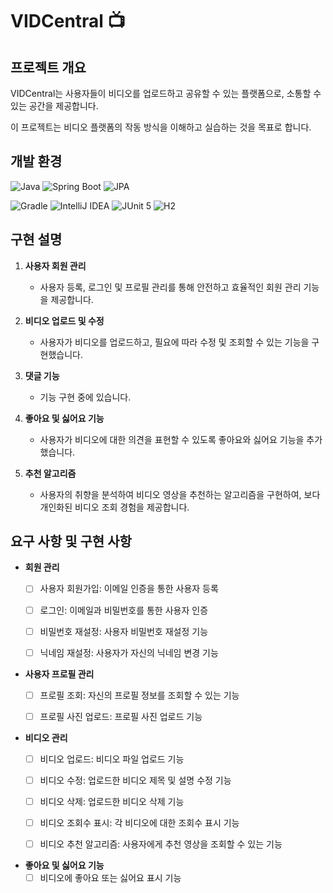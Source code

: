 # VIDCentral 📺

## 프로젝트 개요

VIDCentral는 사용자들이 비디오를 업로드하고 공유할 수 있는 플랫폼으로, 소통할 수 있는 공간을 제공합니다. 

이 프로젝트는 비디오 플랫폼의 작동 방식을 이해하고 실습하는 것을 목표로 합니다.

## 개발 환경

<img src="https://img.shields.io/badge/java-007396?style=for-the-badge&logo=java&logoColor=white" alt="Java"> <img src="https://img.shields.io/badge/spring-6DB33F?style=for-the-badge&logo=spring&logoColor=white" alt="Spring Boot"> <img src="https://img.shields.io/badge/JPA-007396?style=for-the-badge&logo=java&logoColor=white" alt="JPA">
<br>

<img src="https://img.shields.io/badge/gradle-02303A?style=for-the-badge&logo=gradle&logoColor=white" alt="Gradle"> <img src="https://img.shields.io/badge/intellij-000000?style=for-the-badge&logo=intellij-idea&logoColor=white" alt="IntelliJ IDEA"> <img src="https://img.shields.io/badge/junit5-25A162?style=for-the-badge&logo=junit5&logoColor=white" alt="JUnit 5"> <img src="https://img.shields.io/badge/h2-4CAF50?style=for-the-badge&logo=h2&logoColor=white" alt="H2">

## 구현 설명

1. **사용자 회원 관리**
    - 사용자 등록, 로그인 및 프로필 관리를 통해 안전하고 효율적인 회원 관리 기능을 제공합니다.

2. **비디오 업로드 및 수정**
    - 사용자가 비디오를 업로드하고, 필요에 따라 수정 및 조회할 수 있는 기능을 구현했습니다.

3. **댓글 기능**
    - 기능 구현 중에 있습니다.

4. **좋아요 및 싫어요 기능**
    - 사용자가 비디오에 대한 의견을 표현할 수 있도록 좋아요와 싫어요 기능을 추가했습니다.

5. **추천 알고리즘**
    - 사용자의 취향을 분석하여 비디오 영상을 추천하는 알고리즘을 구현하여, 보다 개인화된 비디오 조회 경험을 제공합니다.

## 요구 사항 및 구현 사항

- **회원 관리**
    - [ ] 사용자 회원가입: 이메일 인증을 통한 사용자 등록
    - [ ] 로그인: 이메일과 비밀번호를 통한 사용자 인증
    - [ ] 비밀번호 재설정: 사용자 비밀번호 재설정 기능
    - [ ] 닉네임 재설정: 사용자가 자신의 닉네임 변경 기능


- **사용자 프로필 관리**
    - [ ] 프로필 조회: 자신의 프로필 정보를 조회할 수 있는 기능
    - [ ] 프로필 사진 업로드: 프로필 사진 업로드 기능


- **비디오 관리**
    - [ ] 비디오 업로드: 비디오 파일 업로드 기능
    - [ ] 비디오 수정: 업로드한 비디오 제목 및 설명 수정 기능
    - [ ] 비디오 삭제: 업로드한 비디오 삭제 기능
    - [ ] 비디오 조회수 표시: 각 비디오에 대한 조회수 표시 기능
    - [ ] 비디오 추천 알고리즘: 사용자에게 추천 영상을 조회할 수 있는 기능


- **좋아요 및 싫어요 기능**
    - [ ] 비디오에 좋아요 또는 싫어요 표시 기능
